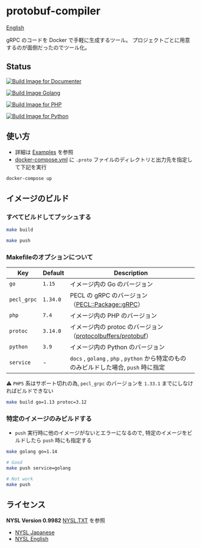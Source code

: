 # protobuf-compiler

[English](https://github.com/mythrnr/protobuf-compiler/blob/master/README.md)

gRPC のコードを Docker で手軽に生成するツール。
プロジェクトごとに用意するのが面倒だったのでツール化。

## Status

[![Build Image for Documenter](https://github.com/mythrnr/protobuf-compiler/workflows/Build%20Image%20for%20Documenter/badge.svg)](https://github.com/mythrnr/protobuf-compiler/actions?query=workflow%3A%22Build+Image+for+Documenter%22)

[![Build Image Golang](https://github.com/mythrnr/protobuf-compiler/workflows/Build%20Image%20Golang/badge.svg)](https://github.com/mythrnr/protobuf-compiler/actions?query=workflow%3A%22Build+Image+Golang%22)

[![Build Image for PHP](https://github.com/mythrnr/protobuf-compiler/workflows/Build%20Image%20for%20PHP/badge.svg)](https://github.com/mythrnr/protobuf-compiler/actions?query=workflow%3A%22Build+Image+for+PHP%22)

[![Build Image for Python](https://github.com/mythrnr/protobuf-compiler/workflows/Build%20Image%20for%20Python/badge.svg)](https://github.com/mythrnr/protobuf-compiler/actions?query=workflow%3A%22Build+Image+for+Python%22)

## 使い方

- 詳細は [Examples](https://github.com/mythrnr/protobuf-compiler/tree/master/examples) を参照
- [docker-compose.yml](https://github.com/mythrnr/protobuf-compiler/blob/master/examples/docker-compose.yml) に
`.proto` ファイルのディレクトリと出力先を指定して下記を実行

```bash
docker-compose up
```

## イメージのビルド

### すべてビルドしてプッシュする

```bash
make build

make push
```

### Makefileのオプションについて

| Key | Default | Description |
|-|-|-|
| `go` | `1.15` | イメージ内の Go のバージョン |
| `pecl_grpc` | `1.34.0` | PECL の gRPC のバージョン（[PECL::Package::gRPC](https://pecl.php.net/package/gRPC)） |
| `php` | `7.4` | イメージ内の PHP のバージョン |
| `protoc` | `3.14.0` | イメージ内の protoc のバージョン（[protocolbuffers/protobuf](https://github.com/protocolbuffers/protobuf/releases)） |
| `python` | `3.9` | イメージ内の Python のバージョン |
| `service` | - | `docs` , `golang` , `php` , `python` から特定のもののみビルドした場合, `push` 時に指定 |

⚠️ `PHP5` 系はサポート切れの為, `pecl_grpc` のバージョンを `1.33.1` までにしなければビルドできない


```bash
make build go=1.13 protoc=3.12
```

### 特定のイメージのみビルドする

- `push` 実行時に他のイメージがないとエラーになるので, 特定のイメージをビルドしたら `push` 時にも指定する

```bash
make golang go=1.14

# Good
make push service=golang

# Not work
make push
```

## ライセンス

__NYSL Version 0.9982__
[NYSL.TXT](https://github.com/mythrnr/protobuf-compiler/blob/master/NYSL.TXT) を参照

- [NYSL Japanese](http://www.kmonos.net/nysl/)
- [NYSL English](http://www.kmonos.net/nysl/index.en.html)
